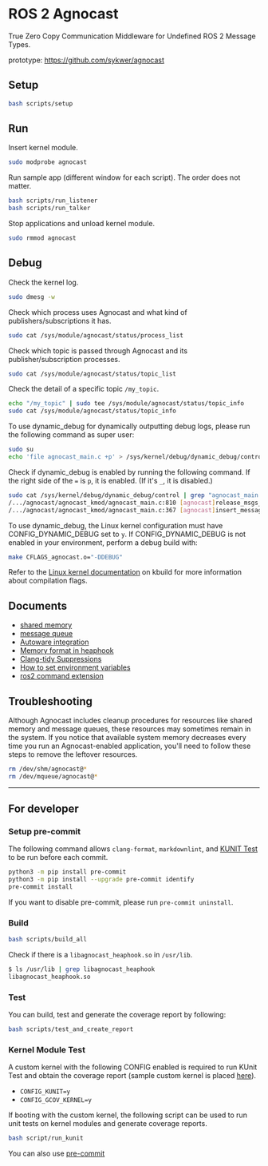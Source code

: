 # ROS 2 Agnocast

True Zero Copy Communication Middleware for Undefined ROS 2 Message Types.

prototype: <https://github.com/sykwer/agnocast>

## Setup

```bash
bash scripts/setup
```

## Run

Insert kernel module.

```bash
sudo modprobe agnocast
```

Run sample app (different window for each script).
The order does not matter.

```bash
bash scripts/run_listener
bash scripts/run_talker
```

Stop applications and unload kernel module.

```bash
sudo rmmod agnocast
```

## Debug

Check the kernel log.

```bash
sudo dmesg -w
```

Check which process uses Agnocast and what kind of publishers/subscriptions it has.

```bash
sudo cat /sys/module/agnocast/status/process_list
```

Check which topic is passed through Agnocast and its publisher/subscription processes.

```bash
sudo cat /sys/module/agnocast/status/topic_list
```

Check the detail of a specific topic `/my_topic`.

```bash
echo "/my_topic" | sudo tee /sys/module/agnocast/status/topic_info
sudo cat /sys/module/agnocast/status/topic_info
```

To use dynamic_debug for dynamically outputting debug logs, please run the following command as super user:

```bash
sudo su
echo 'file agnocast_main.c +p' > /sys/kernel/debug/dynamic_debug/control
```

Check if dynamic_debug is enabled by running the following command. If the right side of the `=` is `p`, it is enabled. (If it's `_`, it is disabled.)

```bash
sudo cat /sys/kernel/debug/dynamic_debug/control | grep "agnocast_main.c"
/.../agnocast/agnocast_kmod/agnocast_main.c:810 [agnocast]release_msgs_to_meet_depth =p "Release oldest message in the publisher_queue (publisher_pid=%d) of the topic (topic_name=%s) with qos_depth %d. (release_msgs_to_meet_depth)\012"
/.../agnocast/agnocast_kmod/agnocast_main.c:367 [agnocast]insert_message_entry =p "Insert an entry (topic_name=%s publisher_pid=%d msg_virtual_address=%lld timestamp=%lld). (insert_message_entry)"
```

To use dynamic_debug, the Linux kernel configuration must have CONFIG_DYNAMIC_DEBUG set to `y`.
If CONFIG_DYNAMIC_DEBUG is not enabled in your environment, perform a debug build with:

```bash
make CFLAGS_agnocast.o="-DDEBUG"
```

Refer to the [Linux kernel documentation](https://www.kernel.org/doc/Documentation/kbuild/makefiles.txt) on kbuild for more information about compilation flags.

## Documents

- [shared memory](./docs/shared_memory.md)
- [message queue](./docs/message_queue.md)
- [Autoware integration](./docs/autoware_integration.md)
- [Memory format in heaphook](./docs/heaphook_alignment.md)
- [Clang-tidy Suppressions](./docs/clang_tidy_suppression.md)
- [How to set environment variables](./docs/how_to_set_environment_variables.md)
- [ros2 command extension](./docs/ros2_command_extension.md)

## Troubleshooting

Although Agnocast includes cleanup procedures for resources like shared memory and message queues, these resources may sometimes remain in the system. If you notice that available system memory decreases every time you run an Agnocast-enabled application, you'll need to follow these steps to remove the leftover resources.

```bash
rm /dev/shm/agnocast@*
rm /dev/mqueue/agnocast@*
```

---

## For developer

### Setup pre-commit

The following command allows `clang-format`, `markdownlint`, and [KUNIT Test](./agnocast_kmod/agnocast_kunit.c) to be run before each commit.

```bash
python3 -m pip install pre-commit
python3 -m pip install --upgrade pre-commit identify
pre-commit install
```

If you want to disable pre-commit, please run `pre-commit uninstall`.

### Build

```bash
bash scripts/build_all
```

Check if there is a `libagnocast_heaphook.so` in `/usr/lib`.

```bash
$ ls /usr/lib | grep libagnocast_heaphook
libagnocast_heaphook.so
```

### Test

You can build, test and generate the coverage report by following:

```bash
bash scripts/test_and_create_report
```

### Kernel Module Test

A custom kernel with the following CONFIG enabled is required to run KUnit Test and obtain the coverage report (sample custom kernel is placed [here](https://drive.google.com/drive/folders/1sd8ROusgxhnEDOO0hbze3F5y47qtIdcM?usp=drive_link)).

- `CONFIG_KUNIT=y`
- `CONFIG_GCOV_KERNEL=y`

If booting with the custom kernel, the following script can be used to run unit tests on kernel modules and generate coverage reports.

```bash
bash script/run_kunit
```

You can also use [pre-commit](#setup-pre-commit)

